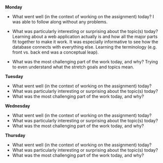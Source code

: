 **Monday**
- What went well (in the context of working on the assignment) today?
I was able to follow along without any problems.

- What was particularly interesting or surprising about the topic(s) today?
Learning about a web application actually is and how all the major parts fit together to make it work. It was especially informative to see how the database connects with everything else. Learning the terminology (e.g. front vs. back end was a conceptual leap).

- What was the most challenging part of the work today, and why?
Trying to even understand what the stretch goals and topics mean.

**Tuesday**
- What went well (in the context of working on the assignment) today?
- What was particularly interesting or surprising about the topic(s) today?
- What was the most challenging part of the work today, and why?

**Wednesday**
- What went well (in the context of working on the assignment) today?
- What was particularly interesting or surprising about the topic(s) today?
- What was the most challenging part of the work today, and why?

**Thursday**
- What went well (in the context of working on the assignment) today?
- What was particularly interesting or surprising about the topic(s) today?
- What was the most challenging part of the work today, and why?
